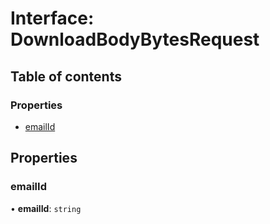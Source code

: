 # Interface: DownloadBodyBytesRequest

## Table of contents

### Properties

- [emailId](DownloadBodyBytesRequest.md#emailid)

## Properties

### <a id="emailid" name="emailid"></a> emailId

• **emailId**: `string`

